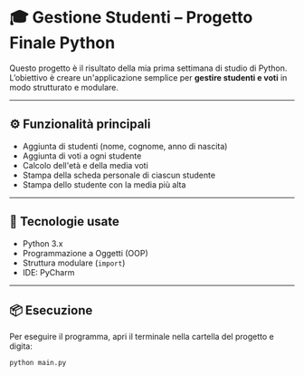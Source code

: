 # 🎓 Gestione Studenti – Progetto Finale Python

Questo progetto è il risultato della mia prima settimana di studio di Python.
L’obiettivo è creare un'applicazione semplice per **gestire studenti e voti** in modo strutturato e modulare.

---

## ⚙️ Funzionalità principali

- Aggiunta di studenti (nome, cognome, anno di nascita)
- Aggiunta di voti a ogni studente
- Calcolo dell'età e della media voti
- Stampa della scheda personale di ciascun studente
- Stampa dello studente con la media più alta

---

## 🧠 Tecnologie usate

- Python 3.x
- Programmazione a Oggetti (OOP)
- Struttura modulare (`import`)
- IDE: PyCharm

---

## 📦 Esecuzione

Per eseguire il programma, apri il terminale nella cartella del progetto e digita:

```bash
python main.py
